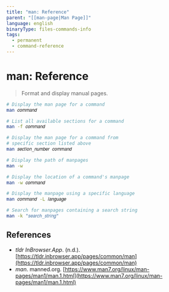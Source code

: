 ```yaml
---
title: "man: Reference"
parent: "[[man-page|Man Page]]"
language: english
binaryType: files-commands-info
tags:
  - permanent
  - command-reference
---
```


# man: Reference

> Format and display manual pages.

```bash
# Display the man page for a command
man 𝑐𝑜𝑚𝑚𝑎𝑛𝑑

# List all available sections for a command
man -f 𝑐𝑜𝑚𝑚𝑎𝑛𝑑

# Display the man page for a command from
# specific section listed above
man 𝑠𝑒𝑐𝑡𝑖𝑜𝑛_𝑛𝑢𝑚𝑏𝑒𝑟 𝑐𝑜𝑚𝑚𝑎𝑛𝑑

# Display the path of manpages
man -w

# Display the location of a command's manpage
man -w 𝑐𝑜𝑚𝑚𝑎𝑛𝑑

# Display the manpage using a specific language
man 𝑐𝑜𝑚𝑚𝑎𝑛𝑑 -L 𝑙𝑎𝑛𝑔𝑢𝑎𝑔𝑒

# Search for manpages containing a search string
man -k "𝑠𝑒𝑎𝑟𝑐ℎ_𝑠𝑡𝑟𝑖𝑛𝑔"
```

## References

- _tldr InBrowser.App_. (n.d.). [https://tldr.inbrowser.app/pages/common/man](https://tldr.inbrowser.app/pages/common/man)
- _man_. manned.org. [https://www.man7.org/linux/man-pages/man1/man.1.html](https://www.man7.org/linux/man-pages/man1/man.1.html)
